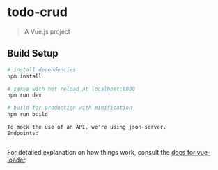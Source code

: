 # todo-crud

> A Vue.js project

## Build Setup

``` bash
# install dependencies
npm install

# serve with hot reload at localhost:8080
npm run dev

# build for production with minification
npm run build
```

``` json-api
To mock the use of an API, we're using json-server. 
Endpoints:


```

For detailed explanation on how things work, consult the [docs for vue-loader](http://vuejs.github.io/vue-loader).
